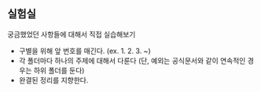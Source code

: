 ## 실험실

궁금했었던 사항들에 대해서 직접 실습해보기

- 구별을 위해 앞 번호를 매긴다. (ex. 1. 2. 3. ~)
- 각 폴더마다 하나의 주제에 대해서 다룬다 (단, 예외는 공식문서와 같이 연속적인 경우는 하위 폴더를 둔다)
- 완결된 정리를 지향한다.
